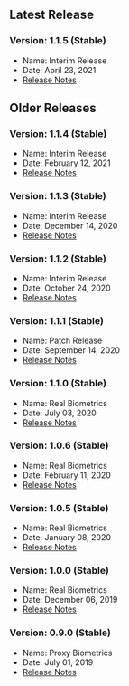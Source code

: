 ## Latest Release

### Version: 1.1.5 (Stable)
- Name: Interim Release
- Date: April 23, 2021
- [Release Notes](Release-Notes-1.1.5.md)

## Older Releases

### Version: 1.1.4 (Stable)
- Name: Interim Release
- Date: February 12, 2021
- [Release Notes](Release-Notes-1.1.4.md)

### Version: 1.1.3 (Stable)
- Name: Interim Release
- Date: December 14, 2020
- [Release Notes](Release-Notes-1.1.3.md)

### Version: 1.1.2 (Stable)
- Name: Interim Release
- Date: October 24, 2020
- [Release Notes](Release-Notes-1.1.2.md)

### Version: 1.1.1 (Stable)
- Name: Patch Release
- Date: September 14, 2020
- [Release Notes](Release-Notes-1.1.1.md)

### Version: 1.1.0 (Stable)
- Name: Real Biometrics
- Date: July 03, 2020
- [Release Notes](Release-Notes-1.1.0.md)

### Version: 1.0.6 (Stable)
- Name: Real Biometrics
- Date: February 11, 2020
- [Release Notes](Release-Notes-1.0.6.md)

### Version: 1.0.5 (Stable)
- Name: Real Biometrics
- Date: January 08, 2020
- [Release Notes](Release-Notes-1.0.5.md)

### Version: 1.0.0 (Stable)
- Name: Real Biometrics
- Date: December 06, 2019
- [Release Notes](Release-Notes-1.0.0.md)

### Version: 0.9.0 (Stable)
- Name: Proxy Biometrics
- Date: July 01, 2019
- [Release Notes](Release-Notes-0.9.0.md)
